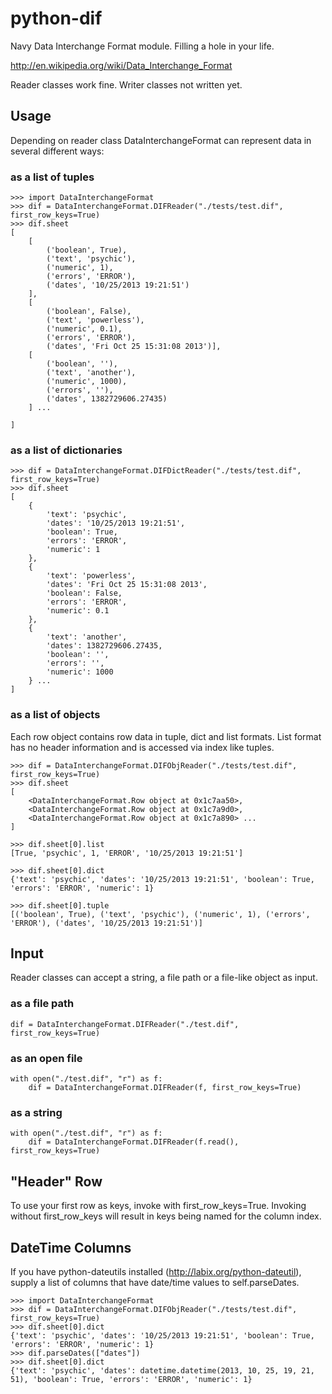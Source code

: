 python-dif
==========

Navy Data Interchange Format module. Filling a hole in your life.

http://en.wikipedia.org/wiki/Data_Interchange_Format

Reader classes work fine. Writer classes not written yet.

Usage
-----

Depending on reader class DataInterchangeFormat can represent data in several different ways:

### as a list of tuples
	>>> import DataInterchangeFormat
	>>> dif = DataInterchangeFormat.DIFReader("./tests/test.dif", first_row_keys=True)
	>>> dif.sheet
	[
		[
			('boolean', True),
			('text', 'psychic'),
			('numeric', 1),
			('errors', 'ERROR'),
			('dates', '10/25/2013 19:21:51')
		],
		[
			('boolean', False),
			('text', 'powerless'),
			('numeric', 0.1),
			('errors', 'ERROR'),
			('dates', 'Fri Oct 25 15:31:08 2013')],
		[
			('boolean', ''),
			('text', 'another'),
			('numeric', 1000),
			('errors', ''),
			('dates', 1382729606.27435)
		] ...

	]
### as a list of dictionaries
	>>> dif = DataInterchangeFormat.DIFDictReader("./tests/test.dif", first_row_keys=True)
	>>> dif.sheet
	[
		{
			'text': 'psychic',
			'dates': '10/25/2013 19:21:51',
			'boolean': True,
			'errors': 'ERROR',
			'numeric': 1
		},
		{
			'text': 'powerless',
			'dates': 'Fri Oct 25 15:31:08 2013',
			'boolean': False,
			'errors': 'ERROR',
			'numeric': 0.1
		},
		{
			'text': 'another',
			'dates': 1382729606.27435,
			'boolean': '',
			'errors': '',
			'numeric': 1000
		} ...
	]

### as a list of objects
Each row object contains row data in tuple, dict and list formats.
List format has no header information and is accessed via index like tuples.

	>>> dif = DataInterchangeFormat.DIFObjReader("./tests/test.dif", first_row_keys=True)
	>>> dif.sheet
	[
		<DataInterchangeFormat.Row object at 0x1c7aa50>,
		<DataInterchangeFormat.Row object at 0x1c7a9d0>,
		<DataInterchangeFormat.Row object at 0x1c7a890> ...
	]

	>>> dif.sheet[0].list
	[True, 'psychic', 1, 'ERROR', '10/25/2013 19:21:51']

	>>> dif.sheet[0].dict
	{'text': 'psychic', 'dates': '10/25/2013 19:21:51', 'boolean': True, 'errors': 'ERROR', 'numeric': 1}

	>>> dif.sheet[0].tuple
	[('boolean', True), ('text', 'psychic'), ('numeric', 1), ('errors', 'ERROR'), ('dates', '10/25/2013 19:21:51')]

Input
-----
Reader classes can accept a string, a file path or a file-like object as input.
### as a file path
	dif = DataInterchangeFormat.DIFReader("./test.dif", first_row_keys=True)

### as an open file
	with open("./test.dif", "r") as f:
		dif = DataInterchangeFormat.DIFReader(f, first_row_keys=True)

### as a string
	with open("./test.dif", "r") as f:
		dif = DataInterchangeFormat.DIFReader(f.read(), first_row_keys=True)

"Header" Row
------------
To use your first row as keys, invoke with first_row_keys=True.
Invoking without first_row_keys will result in keys being named for the column index.

DateTime Columns
----------------
If you have python-dateutils installed (http://labix.org/python-dateutil), supply a list of columns that have date/time values to self.parseDates.

	>>> import DataInterchangeFormat
	>>> dif = DataInterchangeFormat.DIFObjReader("./tests/test.dif", first_row_keys=True)
	>>> dif.sheet[0].dict
	{'text': 'psychic', 'dates': '10/25/2013 19:21:51', 'boolean': True, 'errors': 'ERROR', 'numeric': 1}
	>>> dif.parseDates(["dates"])
	>>> dif.sheet[0].dict
	{'text': 'psychic', 'dates': datetime.datetime(2013, 10, 25, 19, 21, 51), 'boolean': True, 'errors': 'ERROR', 'numeric': 1}
